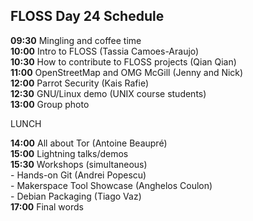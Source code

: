 ## FLOSS Day 24 Schedule

**09:30** Mingling and coffee time <br />
**10:00** Intro to FLOSS (Tassia Camoes-Araujo) <br />
**10:30** How to contribute to FLOSS projects (Qian Qian) <br />
**11:00** OpenStreetMap and OMG McGill (Jenny and Nick) <br />
**12:00** Parrot Security (Kais Rafie) <br />
**12:30** GNU/Linux demo (UNIX course students) <br />
**13:00** Group photo <br />

LUNCH

**14:00** All about Tor (Antoine Beaupré) <br />
**15:00** Lightning talks/demos <br />
**15:30** Workshops (simultaneous) <br />
      - Hands-on Git (Andrei Popescu) <br />
      - Makerspace Tool Showcase (Anghelos Coulon) <br />
      - Debian Packaging (Tiago Vaz) <br />
**17:00** Final words
